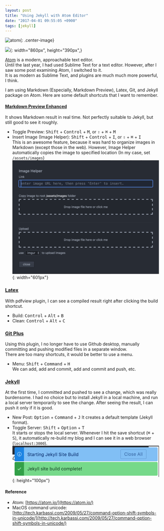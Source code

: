 ```yaml
---
layout: post
title: "Using Jekyll with Atom Editor"
date: "2017-04-01 09:55:05 +0900"
tags: [jekyll]
---
```


![atom](https://github-atom-io-herokuapp-com.global.ssl.fastly.net/assets/logo@2x-a922b71bfaf4cdc1dcf7a5ea29b92a91.png){: .center-image}

![](https://github-atom-io-herokuapp-com.global.ssl.fastly.net/assets/screenshot-main@2x-f5f56d18fa8896b3d987d24fc903d03f.png){: width="860px", height="390px",}

[Atom](https://atom.io/) is a modern, approachable text editor.  
Until the last year, I had used Sublime Text for a text editor. However, after I saw some post examining Atom, I switched to it.  
It is as modern as Sublime Text, and plugins are much much more powerful, I think.

I am using Markdown (Especially, Markdown Preview), Latex, Git, and Jekyll package on Atom. Here are some default shortcuts that I want to remember.

#### [Markdown Preview Enhanced](https://atom.io/packages/markdown-preview-enhanced)
It shows Markdown result in real time. Not perfectly suitable to Jekyll, but still good to see it roughly.
- Toggle Preview: <kbd>Shift</kbd> + <kbd>Control</kbd> + <kbd>M</kbd>, or <kbd>&#8679;</kbd> + <kbd>&#8984;</kbd> + <kbd>M</kbd>
- Insert Image (Image Helper): <kbd>Shift</kbd> + <kbd>Control</kbd> + <kbd>I</kbd>, or <kbd>&#8679;</kbd> + <kbd>&#8984;</kbd> + <kbd>I</kbd>  
This is an awesome feature, because it was hard to organize images in Markdown (except those in the web). However, Image Helper automatically copies the image to specified location (In my case, set `/assets/images`)
![atom_markdown_image_helper](/assets/images/atom_markdown_image_helper.png){: width="601px"}

### [Latex](https://atom.io/packages/latex)
With pdfview plugin, I can see a compiled result right after clicking the build shortcut.
- Build: <kbd>Control</kbd> + <kbd>Alt</kbd> + <kbd>B</kbd>
- Clean: <kbd>Control</kbd> + <kbd>Alt</kbd> + <kbd>C</kbd>

### [Git Plus](https://atom.io/packages/git-plus)
Using this plugin, I no longer have to use Github desktop, manually committing and pushing modified files in a separate window.  
There are too many shortcuts, it would be better to use a menu.
- Menu: <kbd>Shift</kbd> + <kbd>Command</kbd> + <kbd>H</kbd>  
We can add, add and commit, add and commit and push, etc.

### [Jekyll](https://atom.io/packages/jekyll)
At the first time, I committed and pushed to see a change, which was really burdensome. I had no choice but to install Jekyll in a local machine, and run a local server temporarily to see the change. After seeing the result, I can push it only if it is good.
- New Post: <kbd>Option</kbd> + <kbd>Command</kbd> + <kbd>J</kbd>
It creates a default template (Jekyll format).
- Toggle Server: <kbd>Shift</kbd> + <kbd>Option</kbd> + <kbd>T</kbd>  
It starts or stops the local server. Whenever I hit the save shortcut (<kbd>&#8984;</kbd> + <kbd>S</kbd>), it automatically re-build my blog and I can see it in a web browser (`localhost:3000`).
![jekyll_plugin](/assets/images/jekyll_plugin.png){: height="100px"}

#### Reference
- Atom: [https://atom.io/](https://atom.io/)
- MacOS command unicode: [http://tech.karbassi.com/2009/05/27/command-option-shift-symbols-in-unicode/](http://tech.karbassi.com/2009/05/27/command-option-shift-symbols-in-unicode/)
